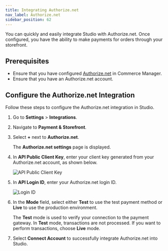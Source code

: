 ```yaml
---
title: Integrating Authorize.net
nav_label: Authorize.net
sidebar_position: 62
---
```


You can quickly and easily integrate Studio with Authorize.net. Once configured, you have the ability to make payments for orders through your storefront.

## Prerequisites

- Ensure that you have configured [Authorize.net](/docs/commerce-cloud/payments/payment-gateway-cm/configure-other-payment-gateways#enabling-authorize-net) in Commerce Manager.
- Ensure that you have an Authorize.net account.

## Configure the Authorize.net Integration

Follow these steps to configure the Authorize.net integration in Studio.

1. Go to **Settings** > **Integrations**.
1. Navigate to **Payment & Storefront**.
1. Select **+** next to **Authorize.net**.

    The **Authorize.net settings** page is displayed.

1. In **API Public Client Key**, enter your client key generated from your Authorize.net account, as shown below.

    ![API Public Client Key](/assets/authorize-net-client-api.png)

1. In **API Login ID**, enter your Authorize.net login ID.

    ![Login ID](/assets/authorize-net-login.png)


1. In the **Mode** field, select either **Test** to use the test payment method or **Live** to use the production environment.

    The **Test** mode is used to verify your connection to the payment gateway. In **Test** mode, transactions are not processed. If you want to perform transactions, choose **Live** mode.
1. Select **Connect Account** to successfully integrate Authorize.net into Studio.




